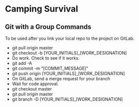 # Camping Survival
## Git with a Group Commands
To be used after you link your local repo to the project on GitLab.
* git pull origin master
* git checkout -b [YOUR_INITIALS]_[WORK_DESIGNATION]
* Do work. Check to see if it works.
* git add -A
* git commit -m "[COMMIT_MESSAGE]"
* git push origin [YOUR_INITIALS]_[WORK_DESIGNATION]
* On GitLab, send a merge request for your branch
* Wait for code approval.
* git checkout master
* git pull origin master
* git branch -D [YOUR_INITIALS]_[WORK_DESIGNATION]
